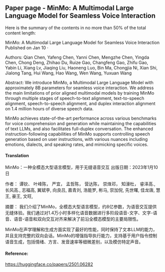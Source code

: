 ## Paper page - MinMo: A Multimodal Large Language Model for Seamless Voice Interaction

Here is the summary of the contents in no more than 50% of the total content length:

MinMo: A Multimodal Large Language Model for Seamless Voice Interaction
Published on Jan 10
·

Authors:
Qian Chen,
Yafeng Chen,
Yanni Chen,
Mengzhe Chen,
Yingda Chen,
Chong Deng,
Zhihao Du,
Ruize Gao,
Changfeng Gao,
Zhifu Gao,
Yabin Li,
Xiang Lv,
Jiaqing Liu,
Haoneng Luo,
Bin Ma,
Chongjia Ni,
Xian Shi,
Jialong Tang,
Hui Wang,
Hao Wang,
Wen Wang,
Yuxuan Wang

Abstract:
We introduce MinMo, a Multimodal Large Language Model with approximately 8B parameters for seamless voice interaction. We address the main limitations of prior aligned multimodal models by training MinMo through multiple stages of speech-to-text alignment, text-to-speech alignment, speech-to-speech alignment, and duplex interaction alignment on 1.4 million hours of diverse speech data.

MinMo achieves state-of-the-art performance across various benchmarks for voice comprehension and generation while maintaining the capabilities of text LLMs, and also facilitates full-duplex conversation. The enhanced instruction-following capabilities of MinMo supports controlling speech generation based on user instructions, with various nuances including emotions, dialects, and speaking rates, and mimicking specific voices.

#### Translation 

<document>
MinMo：一种全模态大型语言模型，用于无缝语音交互
出版日期：2023年1月10日

作者：
谭钦、
叶峰陈，
严宜，
孟哲陈，
营达陈，
崇烽邓，
知濠杜，
睿泽高.,
长风高.,
志福高,
翼斌李,
向良吕,
嘉青刘,
浩能罗,
彬马,
崇加倪,
先世曙,
佳龙唐,
慧王,
豪王,
文旺,

摘要：
我们介绍了MinMo，全模态大型语言模型，约8亿参数，为语音交互提供无缝体验。我们通过对1.4万小时多样化语音数据进行多阶段语音-文字、文字-语音、语音-语音和双向交互对齐来解决了前沿全模态模型的主要局限性。

MinMo在声学理解和生成方面实现了最好的性能，同时保持了文本LLM的能力，并且支持完整的双向会话。MinMo的增强指导执行能力，支持基于用户指令控制语音生成，包括情绪、方言、发音速率等细微差别，以及模仿特定声音。
</document>

#### Reference: 

https://huggingface.co/papers/2501.06282